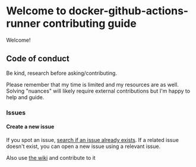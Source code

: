 # Welcome to docker-github-actions-runner contributing guide <!-- omit in toc -->

Welcome!

## Code of conduct

Be kind, research before asking/contributing.

Please remember that my time is limited and my resources are as well. Solving "nuances" will likely require external contributions but I'm happy to help and guide.

### Issues

#### Create a new issue

If you spot an issue, [search if an issue already exists](https://docs.github.com/en/github/searching-for-information-on-github/searching-on-github/searching-issues-and-pull-requests#search-by-the-title-body-or-comments). If a related issue doesn't exist, you can open a new issue using a relevant issue.

Also use [the wiki](https://github.com/myoung34/docker-github-actions-runner/wiki) and contribute to it
